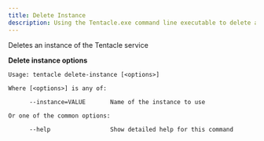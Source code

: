 ```yaml
---
title: Delete Instance
description: Using the Tentacle.exe command line executable to delete an instance of the Tentacle service.
---
```


Deletes an instance of the Tentacle service

**Delete instance options**

```text
Usage: tentacle delete-instance [<options>]

Where [<options>] is any of:

      --instance=VALUE       Name of the instance to use

Or one of the common options:

      --help                 Show detailed help for this command


```
